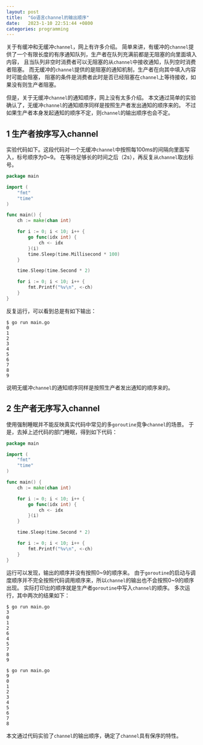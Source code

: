 ```yaml
---
layout: post
title:  "Go语言channel的输出顺序"
date:   2023-1-10 22:51:44 +0800
categories: programming
---
```



关于有缓冲和无缓冲``channel``，网上有许多介绍。
简单来讲，有缓冲的``channel``提供了一个有限长度的有序通知队列，生产者在队列充满前都是无阻塞的向里面填入内容，
且当队列非空时消费者可以无阻塞的从``channel``中接收通知，队列空时消费者阻塞。
而无缓冲的``channel``提供的是阻塞的通知机制，生产者在向其中填入内容时可能会阻塞，
阻塞的条件是消费者此时是否已经阻塞在``channel``上等待接收，如果没有则生产者阻塞。


但是，关于无缓冲``channel``的通知顺序，网上没有太多介绍。
本文通过简单的实验确认了，无缓冲``channel``的通知顺序同样是按照生产者发出通知的顺序来的。
不过如果生产者本身发起通知的顺序不定，则``channel``的输出顺序也会不定。

## 1 生产者按序写入channel

实验代码如下。这段代码对一个无缓冲``channel``中按照每100ms的间隔向里面写入，标号顺序为0~9。
在等待足够长的时间之后（2s），再反复从``channel``取出标号。

```go
package main

import (
	"fmt"
	"time"
)

func main() {
	ch := make(chan int)

	for i := 0; i < 10; i++ {
		go func(idx int) {
			ch <- idx
		}(i)
		time.Sleep(time.Millisecond * 100)
	}

	time.Sleep(time.Second * 2)

	for i := 0; i < 10; i++ {
		fmt.Printf("%v\n", <-ch)
	}
}
```

反复运行，可以看到总是有如下输出：

```
$ go run main.go
0
1
2
3
4
5
6
7
8
9
```

说明无缓冲``channel``的通知顺序同样是按照生产者发出通知的顺序来的。


## 2 生产者无序写入channel

使用强制睡眠并不能反映真实代码中常见的多``goroutine``竞争``channel``的场景。
于是，去掉上述代码的部门睡眠，得到如下代码：

```go
package main

import (
	"fmt"
	"time"
)

func main() {
	ch := make(chan int)

	for i := 0; i < 10; i++ {
		go func(idx int) {
			ch <- idx
		}(i)
	}

	time.Sleep(time.Second * 2)

	for i := 0; i < 10; i++ {
		fmt.Printf("%v\n", <-ch)
	}
}
```

运行可以发现，输出的顺序并没有按照0~9的顺序来。
由于``goroutine``的启动与调度顺序并不完全按照代码调用顺序来，所以``channel``的输出也不会按照0~9的顺序出现。
实际打印出的顺序就是生产者``goroutine``中写入``channel``的顺序。
多次运行，其中两次的结果如下：

```
$ go run main.go
3
0
1
2
6
4
5
7
8
9
```

```
$ go run main.go
9
0
1
2
3
4
5
6
7
8
```

本文通过代码实验了``channel``的输出顺序，确定了``channel``具有保序的特性。
